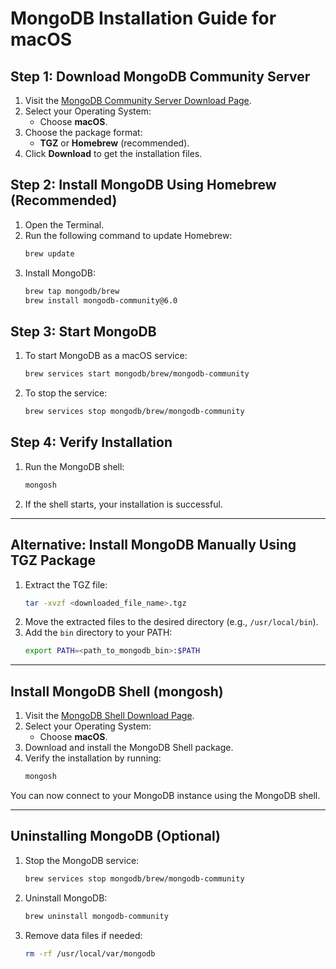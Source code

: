 # MongoDB Installation Guide for macOS

## Step 1: Download MongoDB Community Server

1. Visit the [MongoDB Community Server Download Page](https://www.mongodb.com/try/download/community).
2. Select your Operating System:
   - Choose **macOS**.
3. Choose the package format:
   - **TGZ** or **Homebrew** (recommended).
4. Click **Download** to get the installation files.

## Step 2: Install MongoDB Using Homebrew (Recommended)

1. Open the Terminal.
2. Run the following command to update Homebrew:
   ```bash
   brew update
   ```
3. Install MongoDB:
   ```bash
   brew tap mongodb/brew
   brew install mongodb-community@6.0
   ```

## Step 3: Start MongoDB

1. To start MongoDB as a macOS service:
   ```bash
   brew services start mongodb/brew/mongodb-community
   ```
2. To stop the service:
   ```bash
   brew services stop mongodb/brew/mongodb-community
   ```

## Step 4: Verify Installation

1. Run the MongoDB shell:
   ```bash
   mongosh
   ```
2. If the shell starts, your installation is successful.

---

## Alternative: Install MongoDB Manually Using TGZ Package

1. Extract the TGZ file:
   ```bash
   tar -xvzf <downloaded_file_name>.tgz
   ```
2. Move the extracted files to the desired directory (e.g., `/usr/local/bin`).
3. Add the `bin` directory to your PATH:
   ```bash
   export PATH=<path_to_mongodb_bin>:$PATH
   ```

---

## Install MongoDB Shell (mongosh)

1. Visit the [MongoDB Shell Download Page](https://www.mongodb.com/try/download/shell).
2. Select your Operating System:
   - Choose **macOS**.
3. Download and install the MongoDB Shell package.
4. Verify the installation by running:
   ```bash
   mongosh
   ```

You can now connect to your MongoDB instance using the MongoDB shell.

---

## Uninstalling MongoDB (Optional)

1. Stop the MongoDB service:
   ```bash
   brew services stop mongodb/brew/mongodb-community
   ```
2. Uninstall MongoDB:
   ```bash
   brew uninstall mongodb-community
   ```
3. Remove data files if needed:
   ```bash
   rm -rf /usr/local/var/mongodb
   
